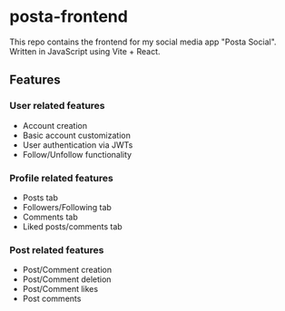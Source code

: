 # posta-frontend

This repo contains the frontend for my social media app "Posta Social".  
Written in JavaScript using Vite + React.

## Features

### User related features
- Account creation
- Basic account customization
- User authentication via JWTs
- Follow/Unfollow functionality

### Profile related features
- Posts tab
- Followers/Following tab
- Comments tab
- Liked posts/comments tab

### Post related features
- Post/Comment creation
- Post/Comment deletion
- Post/Comment likes
- Post comments
